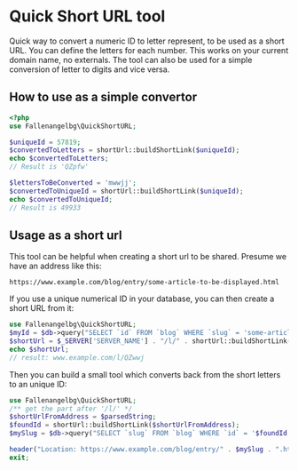 # Quick Short URL tool

Quick way to convert a numeric ID to letter represent, to be used as a short URL. You can define the letters for each number. This works on your current domain name, no externals. The tool can also be used for a simple conversion of letter to digits and vice versa.

## How to use as a simple convertor

```php
<?php
use Fallenangelbg\QuickShortURL;

$uniqueId = 57819;
$convertedToLetters = shortUrl::buildShortLink($uniqueId);
echo $convertedToLetters;
// Result is 'QZpfw'

$lettersToBeConverted = 'mwwjj';
$convertedToUniqueId = shortUrl::buildShortLink($uniqueId);
echo $convertedToUniqueId;
// Result is 49933
```

## Usage as a short url

This tool can be helpful when creating a short url to be shared. Presume we have an address like this:

```
https://www.example.com/blog/entry/some-article-to-be-displayed.html
```

If you use a unique numerical ID in your database, you can then create a short URL from it:

```php
use Fallenangelbg\QuickShortURL;
$myId = $db->query("SELECT `id` FROM `blog` WHERE `slug` = 'some-article-to-be-displayed' ");
$shortUrl = $_SERVER['SERVER_NAME'] . "/l/" . shortUrl::buildShortLink($myId);
echo $shortUrl;
// result: www.example.com/l/QZwwj
```

Then you can build a small tool which converts back from the short letters to an unique ID:

```php
use Fallenangelbg\QuickShortURL;
/** get the part after '/l/' */
$shortUrlFromAddress = $parsedString;
$foundId = shortUrl::buildShortLink($shortUrlFromAddress);
$mySlug = $db->query("SELECT `slug` FROM `blog` WHERE `id` = '$foundId' ");

header("Location: https://www.example.com/blog/entry/" . $mySlug . ".html");
exit;
```
